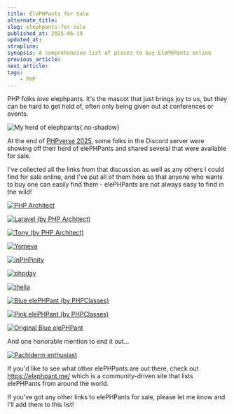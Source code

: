 ```yaml
---
title: ElePHPants for Sale
alternate_title: 
slug: elephpants-for-sale
published_at: 2025-06-19
updated_at: 
strapline: 
synopsis: A comprehensive list of places to buy ElePHPants online
previous_article: 
next_article: 
tags:
    - PHP
---
```


PHP folks _love_ elephpants. It's the mascot that just brings joy to us, but they can be hard to get hold of, often only being given out at conferences or events.

![My herd of elephpants](/images/articles/holding-elephpants.jpg){.no-shadow}

At the end of [PHPverse 2025](https://lp.jetbrains.com/phpverse-2025/), some folks in the Discord server were showing off their herd of elePHPants and shared several that were available for sale.

I've collected all the links from that discussion as well as any others I could find for sale online, and I've put all of them here so that anyone who wants to buy one can easily find them - elePHPants are not always easy to find in the wild!

[![PHP Architect](https://www.phparch.com/wp-content/uploads/2022/06/2022-06-11-07.56.55-300x225.jpg)](https://www.phparch.com/swag/plush-elephpant/)

[![Laravel (by PHP Architect)](https://www.phparch.com/wp-content/uploads/2016/03/elephpant_laravel_2-300x300.jpg)](https://www.phparch.com/swag/laravel-plush-elephpant/)

[![Tony (by PHP Architect)](https://elephpant.me/storage/elephpants/83-tony.jpg)](https://www.phparch.com/swag/php-tek-2025-tony-plush-elephpant/)

[![Yomeva](https://img.stripecdn.com/cdn-cgi/image/format=auto,height=300,width=300,dpr=1/https://files.stripe.com/links/MDB8YWNjdF8xTkZlU0JKd0R5U3FjM3lvfGZsX2xpdmVfUHJER0I5SlVzQXpOTXRzM01oSG9ISUhK00tvfyWRTc)](https://www.yomeva.com/elephants.html)

[![inPHPinity](https://www.exakat.io/wp-content/uploads/2020/12/inphpinity-500x263.jpeg)](https://www.exakat.io/ex/product/inphpinity/)

[![phpday](https://shop.grusp.org/media/elephpant-phpday-lato.png)](https://shop.grusp.org/product/aida-phpday-elephpant/)

[![thelia](https://thelia.net/cache/images/product/30e51b512a119dbc2b1d1e614a307ad4-elephpant2-7.jpg)](https://thelia.net/index.php/thelia-elephpant.html)

[![Blue elePHPant (by PHPClasses)](https://files.phpclasses.org/picture/product/1-ElePHPant-2025-Blue-1-352x352-2025-04-13-10-25-17.jpg)](https://www.phpclasses.org/shop/product/eles1/)

[![Pink elePHPant (by PHPClasses)](https://files.phpclasses.org/picture/product/1-ElePHPant-2022-Pink-352x352-2024-01-26-21-53-46.jpg)](https://www.phpclasses.org/shop/product/eles1pink/)

[![Original Blue elePHPant](https://www.vincentpontier.com/elephpant/wp-content/uploads/2014/08/blue_elephpant_ab-510x510.jpg)](https://www.vincentpontier.com/elephpant/produit/elephpant-blue-original/)

And one honorable mention to end it out...

[![Pachiderm enthusiast](https://shop.bricked-it.com/cdn/shop/files/ElephantLaravelred-white-front-bricked-n.png?v=1732720023&width=300)](https://shop.bricked-it.com/products/pachiderm-enthusiast)

If you'd like to see what other elePHPants are out there, check out <https://elephpant.me/> which is a community-driven site that lists elePHPants from around the world.

If you've got any other links to elePHPants for sale, please let me know and I'll add them to this list!
